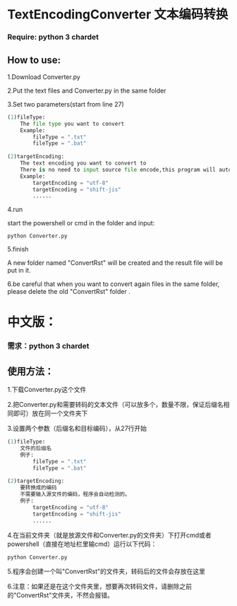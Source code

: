 # TextEncodingConverter 文本编码转换

### Require: python 3 chardet

## How to use:

1.Download Converter.py

2.Put the text files and Converter.py in the same folder 

3.Set two parameters(start from line 27)

```python
(1)fileType:
	The file type you want to convert
	Example: 
    	fileType = ".txt" 
    	fileType = ".bat"
    
(2)targetEncoding:
    The text encoding you want to convert to 
    There is no need to input source file encode,this program will automatically detect that.
    Example:
        targetEncoding = "utf-8"
        targetEncoding = "shift-jis"
        ......
```

4.run

start the powershell or cmd in the folder and input:

```shell
python Converter.py
```

5.finish

A new folder named "ConvertRst" will be created and the result file will be put in it.

6.be careful that when you want to convert again files in the same folder, please delete the old "ConvertRst" folder .

# 中文版：

### 需求：python 3 chardet

## 使用方法：

1.下载Converter.py这个文件

2.把Converter.py和需要转码的文本文件（可以放多个，数量不限，保证后缀名相同即可）放在同一个文件夹下

3.设置两个参数（后缀名和目标编码），从27行开始

```python
(1)fileType:
	文件的后缀名
	例子: 
    	fileType = ".txt" 
    	fileType = ".bat"
    
(2)targetEncoding:
    要转换成的编码
    不需要输入源文件的编码，程序会自动检测的。
    例子:
        targetEncoding = "utf-8"
        targetEncoding = "shift-jis"
        ......
```

4.在当前文件夹（就是放源文件和Converter.py的文件夹）下打开cmd或者powershell（直接在地址栏里输cmd）运行以下代码：

```python
python Converter.py
```

5.程序会创建一个叫"ConvertRst"的文件夹，转码后的文件会存放在这里

6.注意：如果还是在这个文件夹里，想要再次转码文件，请删除之前的"ConvertRst"文件夹，不然会报错。
